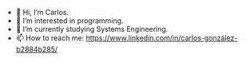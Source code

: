 - 👋 Hi, I’m Carlos.
- 👀 I’m interested in programming.
- 🌱 I’m currently studying Systems Engineering.
- 📫 How to reach me: https://www.linkedin.com/in/carlos-gonzález-b2884b285/

<!---
EnriKeFPS/EnriKeFPS is a ✨ special ✨ repository because its `README.md` (this file) appears on your GitHub profile.
You can click the Preview link to take a look at your changes.
--->
